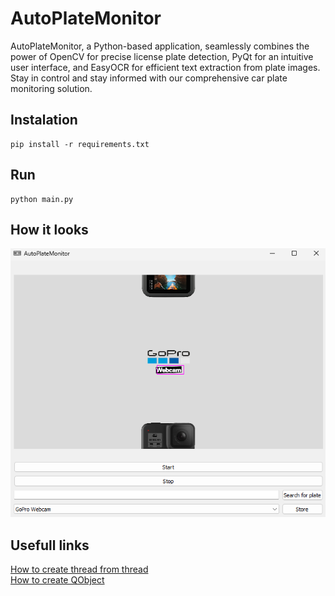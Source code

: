 # AutoPlateMonitor

AutoPlateMonitor, a Python-based application, seamlessly combines the power of OpenCV for precise license plate detection, PyQt for an intuitive user interface, and EasyOCR for efficient text extraction from plate images. 
Stay in control and stay informed with our comprehensive car plate monitoring solution.


## Instalation

```
pip install -r requirements.txt
```

## Run

```
python main.py
```

## How it looks

![How it looks](https://github.com/MatejHor/AutoPlateMonitor/blob/main/data/looks.png?raw=true)

## Usefull links
[How to create thread from thread](https://stackoverflow.com/questions/34168172/is-creating-new-thread-for-displaying-pyqt-message-box-several-time-a-good-pract)  
[How to create QObject](https://stackoverflow.com/questions/52473040/i-wanted-to-add-capturing-image-by-using-webcam-to-my-pyqt-gui-window-and-webcam)

